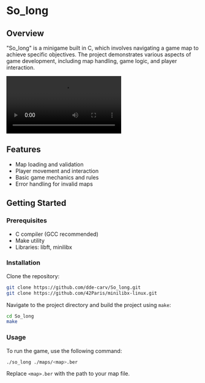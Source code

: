 # So_long

## Overview

"So_long" is a minigame built in C, which involves navigating a game map to achieve specific objectives. The project demonstrates various aspects of game development, including map handling, game logic, and player interaction.

![Watch the video](https://raw.githubusercontent.com/dde-carv/So_long/main/assets/So_long.mp4)

## Features

- Map loading and validation
- Player movement and interaction
- Basic game mechanics and rules
- Error handling for invalid maps

## Getting Started

### Prerequisites

- C compiler (GCC recommended)
- Make utility
- Libraries: libft, minilibx

### Installation

Clone the repository:

```bash
git clone https://github.com/dde-carv/So_long.git
git clone https://github.com/42Paris/minilibx-linux.git
```

Navigate to the project directory and build the project using `make`:

```bash
cd So_long
make
```

### Usage

To run the game, use the following command:

```bash
./so_long ./maps/<map>.ber
```

Replace `<map>.ber` with the path to your map file.
